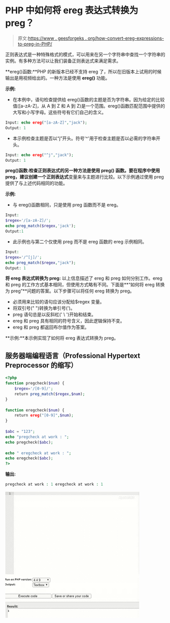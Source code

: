 # PHP 中如何将 ereg 表达式转换为 preg？

> 原文:[https://www . geesforgeks . org/how-convert-ereg-expressions-to-preg-in-PHP/](https://www.geeksforgeeks.org/how-to-convert-ereg-expressions-to-preg-in-php/)

正则表达式是一种特殊格式的模式，可以用来在另一个字符串中查找一个字符串的实例。有多种方法可以让我们装备正则表达式来满足需求。

**ereg()函数:**PHP 的新版本已经不支持 ereg 了，所以在旧版本上试用的时候输出是用视频给出的。一种方法是使用 **ereg()** 功能。

**示例:**

*   在本例中，语句检查提供给 ereg()函数的主题是否为字符串。因为给定的比较值([a-zA-Z]，从 A 到 Z 和 A 到 Z)是一个范围。ereg()函数匹配范围中提供的大写和小写字母。这些符号有它们自己的含义。

```php
Input: echo ereg("[a-zA-Z]","jack"); 
Output: 1
```

*   本示例检查主题是否以“j”开头。符号'^'用于检查主题是否以必需的字符串开头。

```php
Input: echo ereg("^j","jack");
Output: 1
```

**preg()函数:**检查正则表达式的另一种方法是使用 **preg()** 函数。要在程序中使用 preg，建议创建一个**正则表达式**变量来与主题进行比较。以下示例通过使用 preg 提供了与上述代码相同的功能。

**示例:**

*   与 ereg()函数相同，只是使用 preg 函数而不是 ereg。

```php
Input:  
$regex='/[a-zA-Z]/';
echo preg_match($regex,'jack');
Output:1
```

*   此示例也与第二个仅使用 preg 而不是 ereg 函数的 ereg 示例相同。

```php
Input: 
$regex='/^[j]/';
echo preg_match($regex,"jack");
Output: 1
```

**将 ereg 表达式转换为 preg:** 以上信息描述了 ereg 和 preg 如何分别工作。ereg 和 preg 的工作方式基本相同，但使用方式略有不同。下面是**“如何将 ereg 转换为 preg”**问题的答案。以下步骤可以将任何 ereg 转换为 preg。

*   必须用来比较的语句应该分配给$regex 变量。
*   将双引号(" ")转换为单引号(')。
*   preg 语句总是以反斜杠(' \ ')开始和结束。
*   ereg 和 preg 具有相同的符号含义，因此逻辑保持不变。
*   ereg 和 preg 都返回布尔值作为答案。

**示例:**本示例实现了如何将 ereg 表达式转换为 preg。

## 服务器端编程语言（Professional Hypertext Preprocessor 的缩写）

```php
<?php
function pregcheck($num) {
    $regex='/[0-9]/';
    return preg_match($regex,$num);
}

function eregcheck($num) {
    return ereg("[0-9]",$num);
}

$abc = "123";
echo "pregcheck at work : ";
echo pregcheck($abc);

echo " eregcheck at work : ";
echo eregcheck($abc);
?>
```

**输出:**

```php
pregcheck at work : 1 eregcheck at work : 1 
```

![](img/33d11a3eaa54b33137277009cb246158.png)